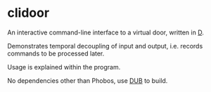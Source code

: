 # clidoor
An interactive command-line interface to a virtual door, written in [D](dlang.org).

Demonstrates temporal decoupling of input and output,
i.e. records commands to be processed later.

Usage is explained within the program.

No dependencies other than Phobos, use [DUB](https://github.com/D-Programming-Language/dub) to build.
